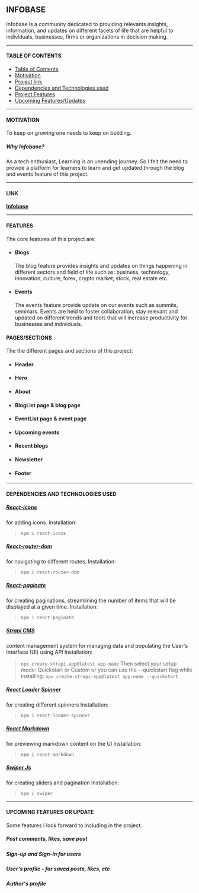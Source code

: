 ## INFOBASE

Infobase is a community dedicated to providing relevants insights, information, and updates on different facets of life that are helpful to individuals, businesses, firms or organizations in decision making.

---

#### TABLE OF CONTENTS

- [Table of Contents](#table-of-contents)
- [Motivation](#motivation)
- [Project link](#link)
- [Dependencies and Technologies used](#dependencies-and-technologies-used)
- [Project Features](#features)
- [Upcoming Features/Updates](#upcoming-features-or-update)

---

#### MOTIVATION

To keep on growing one needs to keep on building.

##### Why Infobase?

As a tech enthusiast, Learning is an unending journey. So I felt the need to provide a platform for learners to learn and get updated through the blog and events feature of this project.

---

#### LINK

**[Infobase](https://infobasehub.vercel.app/)**

---

#### FEATURES

The core features of this project are:

- #### Blogs

  The blog feature provides insights and updates on things happening in different sectors and field of life such as: business, technology, innovation, culture, forex, crypto market, stock, real estate etc.

- #### Events
  The events feature provide update on our events such as summits, seminars. Events are held to foster collaboration, stay relevant and updated on different trends and tools that will increase productivity for businesses and individuals.

#### PAGES/SECTIONS

The the different pages and sections of this project:

- #### Header
- #### Hero
- #### About
- #### BlogList page & blog page
- #### EventList page & event page
- #### Upcoming events
- #### Recent blogs
- #### Newsletter
- #### Footer

---

#### DEPENDENCIES AND TECHNOLOGIES USED

##### [React-icons](https://www.npmjs.com/package/react-icons)

for adding icons.
Installation:

> `npm i react-icons`

##### [React-router-dom](https://www.npmjs.com/package/react-router-dom)

for navigating to different routes.
Installation:

> `npm i react-router-dom`

##### [React-paginate](https://www.npmjs.com/package/react-paginate)

for creating paginations, streamlining the number of items that will be displayed at a given time.
Installation:

> `npm i react-paginate`

##### [Strapi CMS](https://strapi.io)

content management system for managing data and populating the User's Interface (UI) using API
Installation:

> `npx create-strapi-app@latest app-name`
> Then select your setup mode: Quickstart or Custom
> or you can use the --quickstart flag while installing:
> `npx create-strapi-app@latest app-name --quickstart`

##### [React Loader Spinner](https://www.npmjs.com/package/react-loader-spinner)

for creating different spinners
Installation:

> `npm i react-loader-spinner`

##### [React Markdown](https://www.npmjs.com/package/react-markdown)

for previewing markdown content on the UI
Installation:

> `npm i react-markdown`

##### [Swiper Js](https://swiperjs.com/)

for creating sliders and pagination
Installation:

> `npm i swiper`

---

#### UPCOMING FEATURES OR UPDATE

Some features I look forward to including in the project.

##### Post comments, likes, save post

##### Sign-up and Sign-in for users

##### User's profile - for saved posts, likes, etc

##### Author's profile
